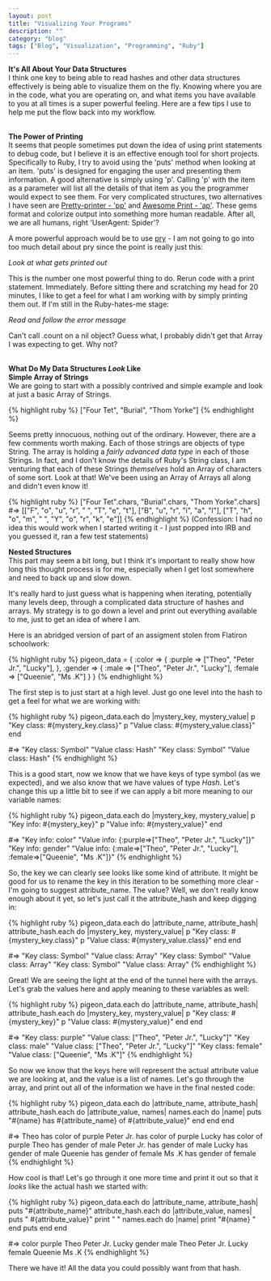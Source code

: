 ```yaml
---
layout: post
title: "Visualizing Your Programs"
description: ""
category: "blog"
tags: ["Blog", "Visualization", "Programming", "Ruby"]
---
```


**It's All About Your Data Structures**  
I think one key to being able to read hashes and other data structures effectively is being able to visualize them on the fly. Knowing where you are in the code, what you are operating on, and what items you have available to you at all times is a super powerful feeling. Here are a few tips I use to help me put the flow back into my workflow.
<br/>
<br/>

**The Power of Printing**  
It seems that people sometimes put down the idea of using print statements to debug code, but I believe it is an effective enough tool for short projects. Specifically to Ruby, I try to avoid using the 'puts' method when looking at an item. 'puts' is designed for engaging the user and presenting them information. A good alternative is simply using 'p'. Calling 'p' with the item as a parameter will list all the details of that item as you the programmer would expect to see them. For very complicated structures, two alternatives I have seen are [Pretty-printer - 'pp'](http://ruby-doc.org/stdlib-2.0.0/libdoc/pp/rdoc/PP.html) and [Awesome Print - 'ap'](https://github.com/michaeldv/awesome_print). These gems format and colorize output into something more human readable. After all, we are all humans, right 'UserAgent: Spider'?

A more powerful approach would be to use [pry](http://pryrepl.org/) - I am not going to go into too much detail about pry since the point is really just this:

*Look at what gets printed out*

This is the number one most powerful thing to do. Rerun code with a print statement. Immediately. Before sitting there and scratching my head for 20 minutes, I like to get a feel for what I am working with by simply printing them out. If I'm still in the Ruby-hates-me stage:

*Read and follow the error message*

Can't call .count on a nil object? Guess what, I probably didn't get that Array I was expecting to get. Why not?
<br/>
<br/>

**What Do My Data Structures _Look_ Like**  
**Simple Array of Strings**  
We are going to start with a possibly contrived and simple example and look at just a basic Array of Strings.

{% highlight ruby %}
["Four Tet", "Burial", "Thom Yorke"]
{% endhighlight %}

Seems pretty innocuous, nothing out of the ordinary. However, there are a few comments worth making. Each of those strings are objects of type String. The array is holding a _fairly advanced data type_ in each of those Strings. In fact, and I don't know the details of Ruby's String class, I am venturing that each of these Strings _themselves_ hold an Array of characters of some sort. Look at that! We've been using an Array of Arrays all along and didn't even know it!

{% highlight ruby %}
["Four Tet".chars, "Burial".chars, "Thom Yorke".chars] #=> [["F", "o", "u", "r", " ", "T", "e", "t"], ["B", "u", "r", "i", "a", "l"], ["T", "h", "o", "m", " ", "Y", "o", "r", "k", "e"]]
{% endhighlight %}
(Confession: I had no idea this would work when I started writing it - I just popped into IRB and you guessed it, ran a few test statements)

**Nested Structures**  
This part may seem a bit long, but I think it's important to really show how long this thought process is for me, especially when I get lost somewhere and need to back up and slow down.

It's really hard to just guess what is happening when iterating, potentially many levels deep, through a complicated data structure of hashes and arrays. My strategy is to go down a level and print out everything available to me, just to get an idea of where I am.

Here is an abridged version of part of an assigment stolen from Flatiron schoolwork:

{% highlight ruby %}
pigeon_data = {
  :color => {
    :purple => ["Theo", "Peter Jr.", "Lucky"],
  },
  :gender => {
    :male => ["Theo", "Peter Jr.", "Lucky"],
    :female => ["Queenie", "Ms .K"]
  }
}
{% endhighlight %}

The first step is to just start at a high level. Just go one level into the hash to get a feel for what we are working with:

{% highlight ruby %}
pigeon_data.each do |mystery_key, mystery_value|
  p "Key class: #{mystery_key.class}"
  p "Value class: #{mystery_value.class}"
end

#=>
"Key class: Symbol"
"Value class: Hash"
"Key class: Symbol"
"Value class: Hash"
{% endhighlight %}

This is a good start, now we know that we have keys of type symbol (as we expected), and we also know that we have values of type _Hash_. Let's change this up a little bit to see if we can apply a bit more meaning to our variable names:

{% highlight ruby %}
pigeon_data.each do |mystery_key, mystery_value|
  p "Key info: #{mystery_key}"
  p "Value info: #{mystery_value}"
end

#=>
"Key info: color"
"Value info: {:purple=>[\"Theo\", \"Peter Jr.\", \"Lucky\"]}"
"Key info: gender"
"Value info: {:male=>[\"Theo\", \"Peter Jr.\", \"Lucky\"], :female=>[\"Queenie\", \"Ms .K\"]}"
{% endhighlight %}

So, the key we can clearly see looks like some kind of attribute. It might be good for us to rename the key in this iteration to be something more clear - I'm going to suggest attribute_name. The value? Well, we don't really know enough about it yet, so let's just call it the attribute_hash and keep digging in:

{% highlight ruby %}
pigeon_data.each do |attribute_name, attribute_hash|
  attribute_hash.each do |mystery_key, mystery_value|
    p "Key class: #{mystery_key.class}"
    p "Value class: #{mystery_value.class}"
  end
end

#=>
"Key class: Symbol"
"Value class: Array"
"Key class: Symbol"
"Value class: Array"
"Key class: Symbol"
"Value class: Array"
{% endhighlight %}

Great! We are seeing the light at the end of the tunnel here with the arrays. Let's grab the values here and apply meaning to these variables as well:

{% highlight ruby %}
pigeon_data.each do |attribute_name, attribute_hash|
  attribute_hash.each do |mystery_key, mystery_value|
    p "Key class: #{mystery_key}"
    p "Value class: #{mystery_value}"
  end
end

#=>
"Key class: purple"
"Value class: [\"Theo\", \"Peter Jr.\", \"Lucky\"]"
"Key class: male"
"Value class: [\"Theo\", \"Peter Jr.\", \"Lucky\"]"
"Key class: female"
"Value class: [\"Queenie\", \"Ms .K\"]"
{% endhighlight %}

So now we know that the keys here will represent the actual attribute value we are looking at, and the value is a list of names. Let's go through the array, and print out all of the information we have in the final nested code:

{% highlight ruby %}
pigeon_data.each do |attribute_name, attribute_hash|
  attribute_hash.each do |attribute_value, names|
    names.each do |name|
      puts "#{name} has #{attribute_name} of #{attribute_value}"
    end
  end
end

#=>
Theo has color of purple
Peter Jr. has color of purple
Lucky has color of purple
Theo has gender of male
Peter Jr. has gender of male
Lucky has gender of male
Queenie has gender of female
Ms .K has gender of female
{% endhighlight %}

How cool is that! Let's go through it one more time and print it out so that it _looks_ like the actual hash we started with:

{% highlight ruby %}
pigeon_data.each do |attribute_name, attribute_hash|
  puts "#{attribute_name}"
  attribute_hash.each do |attribute_value, names|
    puts "  #{attribute_value}"
    print "    "
    names.each do |name|
      print "#{name} "
    end
    puts
  end
end

#=>
color
  purple
    Theo Peter Jr. Lucky
gender
  male
    Theo Peter Jr. Lucky
  female
    Queenie Ms .K
{% endhighlight %}

There we have it! All the data you could possibly want from that hash.